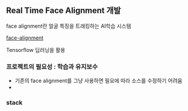 ## Real Time Face Alignment 개발

face alignment란 얼굴 특징을 트래킹하는 AI학습 시스템

[face-alignment](https://github.com/1adrianb/face-alignment)

Tensorflow 딥러닝을 활용

### 프로젝트의 필요성 : 학습과 유지보수

* 기존의 face alignment를 그냥 사용하면 필요에 따라 소스를 수정하기 어려움
* 

### stack



